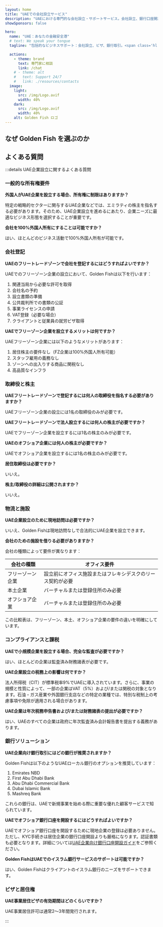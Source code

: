 ```yaml
---
layout: home
title: "UAEでの会社設立サービス"
description: "UAEにおける専門的な会社設立・サポートサービス。会社設立、銀行口座開設、税務、法務、ビザソリューションを提供。承認後のみ支払い。"
showSponsors: false

hero:
  name: "UAE：あなたの金融安全港"
  # text: We speak your tongue
  tagline: "包括的なビジネスサポート：会社設立、ビザ、銀行取引。<span class='hl'>成功報酬制</span>。"

  actions:
    - theme: brand
      text: 専門家に相談
      link: /chat
    # - theme: alt
    #   text: Support 24/7
    #   link: ./resources/contacts
  image:
    light:
      src: /img/Logo.avif
      width: 40%
    dark:
      src: /img/Logo.avif
      width: 40%
    alt: Golden Fish ロゴ
---
```


<FeatureCards :features="[
  {
    title: '会社設立ガイド',
    details: 'Free Zone、オフショア、Mainland、支店の**完全な会社設立ガイド**。',
    items: [
      'Free ZoneとMainlandで100%外国人所有が可能',
      '低税率 - 法人税わずか9%',
      '為替管理なし - 簡単な資本送金',
    ],
    linkText: '詳細を見る',
    link: '/uae-business/offer/company-registration/',
    icon: {
      light: '/img/iStock-2051326997.avif',
      dark: '/img/iStock-1448478309.jpg',
      alt: '会社設立ガイド'
    }
  },
  {
    title: '銀行口座開設',
    details: 'UAEの信頼できる銀行で法人・個人口座を簡単に開設。',
    items: [
      '政府承認のための包括的なPROサービス',
      '完全な銀行パッケージのセットアップ',
      '**96%の成功率**',
    ],
    linkText: '詳細を見る',
    link: '/uae-business/offer/banking/',
    icon: {
      light: '/img/iStock-2153786564.avif',
      dark: '/img/iStock-2166793628.avif',
      alt: '銀行サービス'
    }
  },
  {
    title: 'Golden Visa & 居住権',
    details: 'スムーズな申請プロセスで長期居住のための**Golden Visa**を取得。',
    items: [
      '**6ヶ月ごとのUAE入国不要**',
      '条件を満たせば10年間有効で更新可能',
      '92%の成功率',
    ],
    linkText: '詳細を見る',
    link: '/uae-business/offer/golden-visa/',
    icon: {
      light: '/img/iStock-1312241253.avif',
      dark: '/img/ILONMASKID.webp',
      alt: 'ビザサービス'
    }
  },
]" />

<FeatureCards :features="[
  {
    title: 'コンプライアンスサービス',
    details: 'ESRレポートやUBO申告を含むUAEの複雑な規制要件をサポート。',
    items: [],
    linkText: '詳細を見る',
    link: '/uae-business/company-registration/Protect-Your-Business',
    icon: {
      light: '/img/iStock-1299393716.avif',
      dark: '/img/iStock-2149731304.avif',
      alt: 'コンプライアンスサービス'
    }
  },
  {
    title: '法人税・VAT',
    details: '連邦税務局（FTA）への法人税とVAT義務の遵守を専門家がサポート。',
    items: [],
    linkText: '詳細を見る',
    link: '/uae-business/company-registration/accounting-legal',
    icon: {
      light: '/img/iStock-1018285934.avif',
      dark: '/img/iStock-584576538.avif',
      alt: '税務サービス'
    }
  },
  {
    title: '法務サービス',
    details: 'M&A、企業再編、資金調達、紛争解決に関するUAE法の法的アドバイス。',
    items: [],
    linkText: '詳細を見る',
    link: '/uae-business/company-registration/Protect-Your-Business',
    icon: {
      light: '/img/iStock-650045508.avif',
      dark: '/img/iStock-1498627598.avif',
      alt: '法務サービス'
    }
  },
  {
    title: '会計・給与計算',
    details: '帳簿記帳、照合、給与計算、監査サポートを提供し、採用コストを削減。',
    items: [],
    linkText: '詳細を見る',
    link: '/resources/contacts',
    icon: {
      light: '/img/iStock-1022793868.avif',
      dark: '/img/iStock-1320130292.jpg',
      alt: '会計サービス'
    }
  },
]" />

## なぜ Golden Fish を選ぶのか

<BenefitsList :features="[
  {
    icon: '🏢',
    title: 'UAEでの現地専門知識',
    text: 'ドバイの専門スタッフが、プロセスの各段階で専門的なガイダンスを提供します。'
  },
  {
    icon: '📊',
    title: '実績のある成功率',
    text: '当社のプレミアム処理サービスを通じて、90%以上の承認率を誇り、数百件のビザ、銀行口座開設、企業登録の実績があります。'
  },
  {
    icon: '💸',
    title: '**成功報酬制**',
    text: '[承認後のみの支払い](/uae-business/benefits/success-based-fees)。隠れた費用のない完全な透明性を提供します。'
  },
]" />

## よくある質問

:::details UAE企業設立に関するよくある質問

### 一般的な所有権要件

**外国人がUAE企業を設立する場合、所有権に制限はありますか？**

特定の戦略的セクターに関与するUAE企業などでは、エミラティの株主を指名する必要があります。そのため、UAE企業設立を進めるにあたり、企業ニーズに最適なビジネス形態を選択することが重要です。

**会社を100%外国人所有にすることは可能ですか？**

はい、ほとんどのビジネス活動で100%外国人所有が可能です。

### 会社登記

**UAEのフリートレードゾーンで会社を登記するにはどうすればよいですか？**

UAEでのフリーゾーン企業の設立において、Golden Fishは以下を行います：

1. 関連当局から必要な許可を取得
2. 会社名の予約
3. 設立書類の準備
4. 公共裁判所での書類の公証
5. 事業ライセンスの申請
6. VAT登録（必要な場合）
7. クライアントと従業員の就労ビザ取得

**UAEでフリーゾーン企業を設立するメリットは何ですか？**

UAEフリーゾーン企業には以下のようなメリットがあります：

1. 居住株主の要件なし（FZ企業は100%外国人所有可能）
2. スタッフ雇用の義務なし
3. ゾーンへの出入りする商品に関税なし
4. 高品質なインフラ

### 取締役と株主

**UAEフリートレードゾーンで登記するには何人の取締役を指名する必要がありますか？**

UAEフリーゾーン企業の設立には1名の取締役のみが必要です。

**UAEフリートレードゾーンで法人設立するには何人の株主が必要ですか？**

UAEでフリーゾーン企業を設立するには1名の株主のみが必要です。

**UAEのオフショア企業には何人の株主が必要ですか？**

UAEでオフショア企業を設立するには1名の株主のみが必要です。

**居住取締役は必要ですか？**

いいえ。

**株主/取締役の詳細は公開されますか？**

いいえ。

### 物流と施設

**UAE企業設立のために現地訪問は必要ですか？**

いいえ、Golden Fishは現地訪問なしで合法的にUAE企業を設立できます。

**会社のための施設を借りる必要がありますか？**

会社の種類によって要件が異なります：

| 会社の種類 | オフィス要件 |
| ----------------- | --------------------------------------------------------------------------------------- |
| フリーゾーン企業 | 設立前にオフィス施設またはフレキシデスクのリース契約が必要 |
| 本土企業 | バーチャルまたは登録住所のみ必要 |
| オフショア企業 | バーチャルまたは登録住所のみ必要 |

この比較表は、フリーゾーン、本土、オフショア企業の要件の違いを明確にしています。

### コンプライアンスと課税

**UAEで小規模企業を設立する場合、完全な監査が必要ですか？**

はい、ほとんどの企業は監査済み財務諸表が必要です。

**UAE企業設立の税務上の影響は何ですか？**

法人所得税（CIT）が標準税率9%でUAEに導入されています。さらに、事業の規模と性質によって、一部の企業はVAT（5%）および/または関税の対象となります。石油・ガス産業や外国銀行支店などの特定の業種では、特別な税制上の考慮事項や免除が適用される場合があります。

**UAE企業は年次税務申告書および/または財務諸表の提出が必要ですか？**

はい、UAEのすべての企業は政府に年次監査済み会計報告書を提出する義務があります。

### 銀行ソリューション

**UAE企業向け銀行取引にはどの銀行が推奨されますか？**

Golden Fishは以下のようなUAEローカル銀行のオプションを推奨しています：

1. Emirates NBD
2. First Abu Dhabi Bank
3. Abu Dhabi Commercial Bank
4. Dubai Islamic Bank
5. Mashreq Bank

これらの銀行は、UAEで新規事業を始める際に重要な優れた顧客サービスで知られています。

**UAEでオフショア銀行口座を開設するにはどうすればよいですか？**

UAEでオフショア銀行口座を開設するために現地企業の登録は必要ありません。ただし、KYC手続きは居住企業の銀行口座開設よりも厳格になります。認証書類も必要となります。詳細については[UAE企業向け銀行口座開設ガイド](./uae-business/company-registration/banking)をご参照ください。

**Golden FishはUAEでのイスラム銀行サービスのサポートは可能ですか？**

はい、Golden Fishはクライアントのイスラム銀行のニーズをサポートできます。

### ビザと居住権

**UAE事業居住ビザの有効期間はどのくらいですか？**

UAE事業居住許可は通常2〜3年間発行されます。

:::

<ContactFormModalNav buttonText="専門家に相談する" formStyle="display: block; margin: 3rem auto;"/>